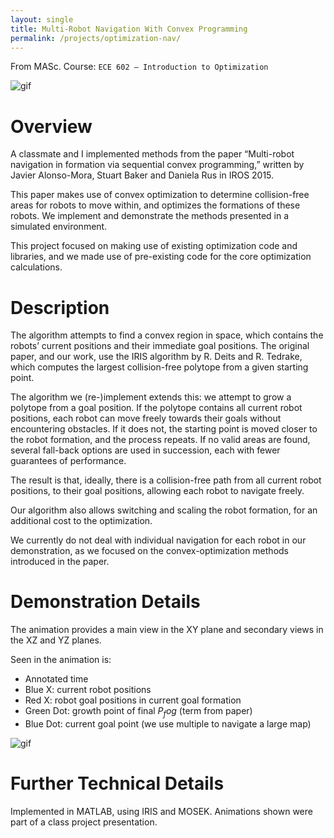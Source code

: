 ```yaml
---
layout: single
title: Multi-Robot Navigation With Convex Programming
permalink: /projects/optimization-nav/
---
```


From MASc. Course: `ECE 602 – Introduction to Optimization`

![gif](/pages/projects/optimization-nav/corridor.gif)

# Overview

A classmate and I implemented methods from the paper “Multi-robot navigation in formation via sequential convex programming,” written by Javier Alonso-Mora, Stuart Baker and Daniela Rus in IROS 2015.

This paper makes use of convex optimization to determine collision-free areas for robots to move within, and optimizes the formations of these robots. We implement and demonstrate the methods presented in a simulated environment.

This project focused on making use of existing optimization code and libraries, and we made use of pre-existing code for the core optimization calculations.

# Description

The algorithm attempts to find a convex region in space, which contains the robots’ current positions and their immediate goal positions. The original paper, and our work, use the IRIS algorithm by R. Deits and R. Tedrake, which computes the largest collision-free polytope from a given starting point.

The algorithm we (re-)implement extends this: we attempt to grow a polytope from a goal position. If the polytope contains all current robot positions, each robot can move freely towards their goals without encountering obstacles. If it does not, the starting point is moved closer to the robot formation, and the process repeats. If no valid areas are found, several fall-back options are used in succession, each with fewer guarantees of performance.

The result is that, ideally, there is a collision-free path from all current robot positions, to their goal positions, allowing each robot to navigate freely.

Our algorithm also allows switching and scaling the robot formation, for an additional cost to the optimization.

We currently do not deal with individual navigation for each robot in our demonstration, as we focused on the convex-optimization methods introduced in the paper.

# Demonstration Details

The animation provides a main view in the XY plane and secondary views in the XZ and YZ planes.

Seen in the animation is:

* Annotated time
* Blue X: current robot positions
* Red X: robot goal positions in current goal formation
* Green Dot: growth point of final $P_fog$ (term from paper)
* Blue Dot: current goal point (we use multiple to navigate a large map)

![gif](/pages/projects/optimization-nav/corridor.gif)


# Further Technical Details

Implemented in MATLAB, using IRIS and MOSEK. Animations shown were part of a class project presentation.
